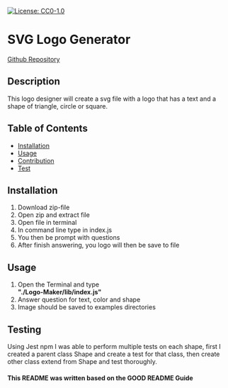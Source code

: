 [![License: CC0-1.0](https://licensebuttons.net/l/zero/1.0/80x15.png)](http://creativecommons.org/publicdomain/zero/1.0/) 

# SVG Logo Generator


[Github Repository](https://github.com/Truecoding4life/Logo-Maker)


## Description 
This logo designer will create a svg file with a logo that has a text and a shape of triangle, circle or square.

## Table of Contents
* [Installation](#installation)
* [Usage](#usage)
* [Contribution](#contribution)
* [Test](#testing)


## Installation
1. Download zip-file
2. Open zip and extract file
3. Open file in terminal 
4. In command line type in index.js
5. You then be prompt with questions
6. After finish answering, you logo will then be save to file
  
  
  
## Usage
1. Open the Terminal and type  
    **"./Logo-Maker/lib/index.js"**
2. Answer question for text, color and shape
3. Image should be saved to examples directories    
  
  
## Testing
Using Jest npm I was able to perform multiple tests on each shape, first I created a
parent class Shape and create a test for that class, then create other class 
extend from Shape and test thoroughly.
  
  
  

#### This README was written based on the GOOD README Guide

